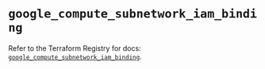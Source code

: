 # `google_compute_subnetwork_iam_binding`

Refer to the Terraform Registry for docs: [`google_compute_subnetwork_iam_binding`](https://registry.terraform.io/providers/hashicorp/google/5.41.0/docs/resources/compute_subnetwork_iam_binding).
